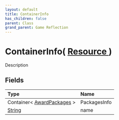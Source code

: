 ```yaml
---
layout: default
title: ContainerInfo
has_children: false
parent: Class
grand_parent: Game Reflection
---
```

# ContainerInfo( [ Resource ](/riftbreaker-wiki/docs/game-reflection/classes/resource/) )
Description 

## Fields

| Type | Name |
|:----------|:--------------|
| Container< [AwardPackages](/riftbreaker-wiki/docs/game-reflection/classes/award_packages/) > | PackagesInfo |
| [String](/riftbreaker-wiki/docs/game-reflection/components/string/) | name |

